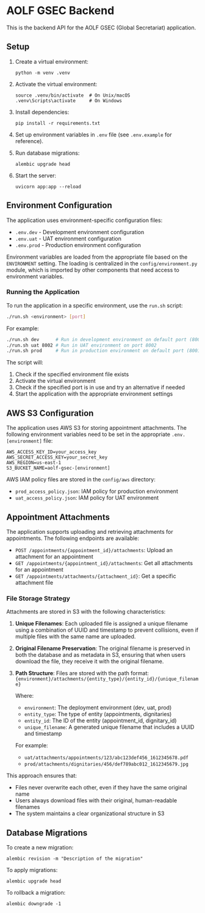 # AOLF GSEC Backend

This is the backend API for the AOLF GSEC (Global Secretariat) application.

## Setup

1. Create a virtual environment:
   ```
   python -m venv .venv
   ```

2. Activate the virtual environment:
   ```
   source .venv/bin/activate  # On Unix/macOS
   .venv\Scripts\activate     # On Windows
   ```

3. Install dependencies:
   ```
   pip install -r requirements.txt
   ```

4. Set up environment variables in `.env` file (see `.env.example` for reference).

5. Run database migrations:
   ```
   alembic upgrade head
   ```

6. Start the server:
   ```
   uvicorn app:app --reload
   ```

## Environment Configuration

The application uses environment-specific configuration files:

- `.env.dev` - Development environment configuration
- `.env.uat` - UAT environment configuration
- `.env.prod` - Production environment configuration

Environment variables are loaded from the appropriate file based on the `ENVIRONMENT` setting. The loading is centralized in the `config/environment.py` module, which is imported by other components that need access to environment variables.

### Running the Application

To run the application in a specific environment, use the `run.sh` script:

```bash
./run.sh <environment> [port]
```

For example:
```bash
./run.sh dev      # Run in development environment on default port (8001)
./run.sh uat 8002 # Run in UAT environment on port 8002
./run.sh prod     # Run in production environment on default port (8001)
```

The script will:
1. Check if the specified environment file exists
2. Activate the virtual environment
3. Check if the specified port is in use and try an alternative if needed
4. Start the application with the appropriate environment settings

## AWS S3 Configuration

The application uses AWS S3 for storing appointment attachments. The following environment variables need to be set in the appropriate `.env.[environment]` file:

```
AWS_ACCESS_KEY_ID=your_access_key
AWS_SECRET_ACCESS_KEY=your_secret_key
AWS_REGION=us-east-1
S3_BUCKET_NAME=aolf-gsec-[environment]
```

AWS IAM policy files are stored in the `config/aws` directory:
- `prod_access_policy.json`: IAM policy for production environment
- `uat_access_policy.json`: IAM policy for UAT environment

## Appointment Attachments

The application supports uploading and retrieving attachments for appointments. The following endpoints are available:

- `POST /appointments/{appointment_id}/attachments`: Upload an attachment for an appointment
- `GET /appointments/{appointment_id}/attachments`: Get all attachments for an appointment
- `GET /appointments/attachments/{attachment_id}`: Get a specific attachment file

### File Storage Strategy

Attachments are stored in S3 with the following characteristics:

1. **Unique Filenames**: Each uploaded file is assigned a unique filename using a combination of UUID and timestamp to prevent collisions, even if multiple files with the same name are uploaded.

2. **Original Filename Preservation**: The original filename is preserved in both the database and as metadata in S3, ensuring that when users download the file, they receive it with the original filename.

3. **Path Structure**: Files are stored with the path format: `{environment}/attachments/{entity_type}/{entity_id}/{unique_filename}`

   Where:
   - `environment`: The deployment environment (dev, uat, prod)
   - `entity_type`: The type of entity (appointments, dignitaries)
   - `entity_id`: The ID of the entity (appointment_id, dignitary_id)
   - `unique_filename`: A generated unique filename that includes a UUID and timestamp

   For example:
   - `uat/attachments/appointments/123/abc123def456_1612345678.pdf`
   - `prod/attachments/dignitaries/456/def789abc012_1612345679.jpg`

This approach ensures that:
- Files never overwrite each other, even if they have the same original name
- Users always download files with their original, human-readable filenames
- The system maintains a clear organizational structure in S3

## Database Migrations

To create a new migration:
```
alembic revision -m "Description of the migration"
```

To apply migrations:
```
alembic upgrade head
```

To rollback a migration:
```
alembic downgrade -1
``` 